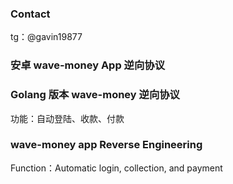 ### Contact

tg：@gavin19877

### 安卓 wave-money App 逆向协议

### Golang 版本 wave-money 逆向协议

功能：自动登陆、收款、付款

### wave-money app Reverse Engineering

Function：Automatic login, collection, and payment

